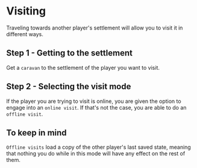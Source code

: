 # Visiting
Traveling towards another player's settlement will allow you to visit it in different ways.

## Step 1 - Getting to the settlement
Get a `caravan` to the settlement of the player you want to visit.

## Step 2 - Selecting the visit mode
If the player you are trying to visit is online, you are given the option to engage into an `online visit`. If that's not the case, you are able to do an `offline visit`.

## To keep in mind
`Offline visits` load a copy of the other player's last saved state, meaning that nothing you do while in this mode will have any effect on the rest of them.